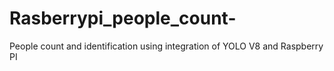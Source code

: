 # Rasberrypi_people_count-
People count and identification using integration of YOLO V8 and Raspberry PI

